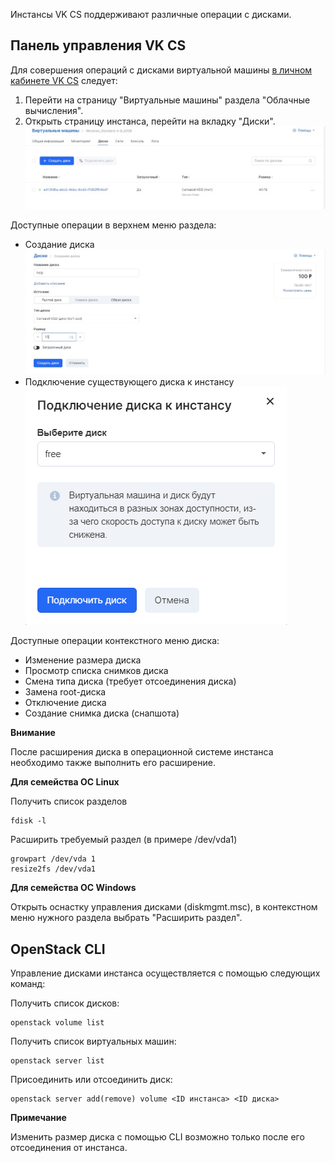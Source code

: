 Инстансы VK CS поддерживают различные операции с дисками.

## Панель управления VK CS

Для совершения операций с дисками виртуальной машины [в личном кабинете VK CS](https://mcs.mail.ru/app/services/infra/servers/) следует:

1.  Перейти на страницу "Виртуальные машины" раздела "Облачные вычисления".
2.  Открыть страницу инстанса, перейти на вкладку "Диски". ![](./assets/1602986529120-diski.jpg)

Доступные операции в верхнем меню раздела:

- Создание диска![](./assets/1602986507042-sozdanie-diska.jpg)
- Подключение существующего диска к инстансу![](./assets/1596377144408-1596377144408.png)

Доступные операции контекстного меню диска:

- Изменение размера диска
- Просмотр списка снимков диска
- Смена типа диска (требует отсоединения диска)
- Замена root-диска
- Отключение диска
- Создание снимка диска (снапшота)

**Внимание**

После расширения диска в операционной системе инстанса необходимо также выполнить его расширение.

**Для семейства ОС Linux**

Получить список разделов

```
fdisk -l
```

Расширить требуемый раздел (в примере /dev/vda1)

```
growpart /dev/vda 1
resize2fs /dev/vda1
```

**Для семейства ОС Windows**

Открыть оснастку управления дисками (diskmgmt.msc), в контекстном меню нужного раздела выбрать "Расширить раздел".

## OpenStack CLI

Управление дисками инстанса осуществляется с помощью следующих команд:

Получить список дисков:

```
openstack volume list
```

Получить список виртуальных машин:

```
openstack server list
```

Присоединить или отсоединить диск:

```
openstack server add(remove) volume <ID инстанса> <ID диска>
```

**Примечание**

Изменить размер диска с помощью CLI возможно только после его отсоединения от инстанса.
